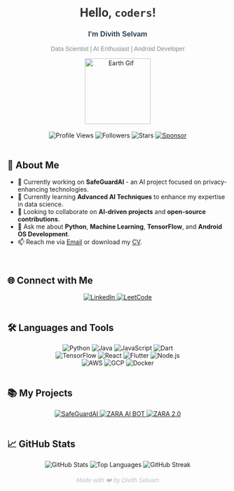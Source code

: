 <h1 align="center">
  <span style="font-family: 'Roboto', sans-serif; color: #333;">Hello, <code>coders</code>!</span>
</h1>
<div align="center">
  <h3 style="font-family: 'Arial', sans-serif; color: #2C3E50;">I'm Divith Selvam</h3>
  <p style="font-family: 'Arial', sans-serif; color: #7F8C8D;">Data Scientist | AI Enthusiast | Android Developer</p>
  <img src="https://media.giphy.com/media/v1.Y2lkPTc5MGI3NjExcnc5NzN5ZGU3eHoyMmRhdTU3bTZtcXJjdjE1bTgybHBhOG4xZXgxNyZlcD12MV9naWZzX3RyZW5kaW5nJmN0PWc/mcJohbfGPATW8/giphy.gif" width="150" alt="Earth Gif"/>
</div>

<br/>

<div align="center">
  <img alt="Profile Views" src="https://komarev.com/ghpvc/?username=Divith123&style=flat&color=3498DB"/>
  <img alt="Followers" src="https://img.shields.io/github/followers/Divith123?label=Followers&style=flat&color=3498DB"/>
  <img alt="Stars" src="https://img.shields.io/github/stars/Divith123?label=Stars&style=flat&color=3498DB"/>
  <a href="https://github.com/sponsors/Divith123">
    <img src="https://img.shields.io/static/v1?label=Sponsor&message=%E2%9D%A4&logo=GitHub&color=%23fe8e86" alt="Sponsor"/>
  </a>
</div>

<br/>

## 🌟 About Me

- 🔭 Currently working on **SafeGuardAI** - an AI project focused on privacy-enhancing technologies.
- 🌱 Currently learning **Advanced AI Techniques** to enhance my expertise in data science.
- 👯 Looking to collaborate on **AI-driven projects** and **open-source contributions**.
- 💬 Ask me about **Python**, **Machine Learning**, **TensorFlow**, and **Android OS Development**.
- 📫 Reach me via [Email](mailto:divithselvam23@gmail.com) or download my [CV](https://divith-portfolio.vercel.app/CV.pdf).

<br/>

## 🌐 Connect with Me

<div align="center">
  <a href="https://linkedin.com/in/divith-s" target="_blank">
    <img src="https://img.shields.io/badge/LinkedIn-0A66C2?style=flat&logo=linkedin&logoColor=white" alt="LinkedIn"/>
  </a>
  <a href="https://www.leetcode.com/divith123" target="_blank">
    <img src="https://img.shields.io/badge/LeetCode-F9DC5C?style=flat&logo=leetcode&logoColor=black" alt="LeetCode"/>
  </a>
</div>

<br/>

## 🛠️ Languages and Tools

<div align="center">
  <img src="https://img.shields.io/badge/Python-3776AB?style=flat&logo=python&logoColor=white" alt="Python"/>
  <img src="https://img.shields.io/badge/Java-007396?style=flat&logo=java&logoColor=white" alt="Java"/>
  <img src="https://img.shields.io/badge/JavaScript-F7DF1C?style=flat&logo=javascript&logoColor=black" alt="JavaScript"/>
  <img src="https://img.shields.io/badge/Dart-0175C2?style=flat&logo=dart&logoColor=white" alt="Dart"/>
</div>

<div align="center">
  <img src="https://img.shields.io/badge/TensorFlow-FF6F00?style=flat&logo=tensorflow&logoColor=white" alt="TensorFlow"/>
  <img src="https://img.shields.io/badge/React-61DAFB?style=flat&logo=react&logoColor=black" alt="React"/>
  <img src="https://img.shields.io/badge/Flutter-02569B?style=flat&logo=flutter&logoColor=white" alt="Flutter"/>
  <img src="https://img.shields.io/badge/Node.js-339933?style=flat&logo=node.js&logoColor=white" alt="Node.js"/>
</div>

<div align="center">
  <img src="https://img.shields.io/badge/AWS-232F3E?style=flat&logo=amazonaws&logoColor=white" alt="AWS"/>
  <img src="https://img.shields.io/badge/GCP-4285F4?style=flat&logo=google-cloud&logoColor=white" alt="GCP"/>
  <img src="https://img.shields.io/badge/Docker-2496ED?style=flat&logo=docker&logoColor=white" alt="Docker"/>
</div>

<br/>

## 📚 My Projects

<div align="center">
  <a href="https://github.com/Divith123/SafeGuardAI" target="_blank">
    <img src="https://img.shields.io/badge/SafeGuardAI-AI%20Project-blue?style=flat&logo=github" alt="SafeGuardAI"/>
  </a>
  <a href="https://github.com/Divith123/ZARA-AN-AI-BOT" target="_blank">
    <img src="https://img.shields.io/badge/ZARA-AI%20BOT-green?style=flat&logo=github" alt="ZARA AI BOT"/>
  </a>
  <a href="https://github.com/Divith123/ZARA-2.0" target="_blank">
    <img src="https://img.shields.io/badge/ZARA%202.0-AI%20BOT-red?style=flat&logo=github" alt="ZARA 2.0"/>
  </a>
</div>

<br/>

## 📈 GitHub Stats

<div align="center">
  <img src="https://github-readme-stats.vercel.app/api?username=divith123&show_icons=true&theme=default" alt="GitHub Stats"/>
  <img src="https://github-readme-stats.vercel.app/api/top-langs/?username=divith123&layout=compact&theme=default" alt="Top Languages"/>
  <img src="https://github-readme-streak-stats.herokuapp.com/?user=divith123&theme=default" alt="GitHub Streak"/>
</div>

<br/>

<div align="center" style="font-family: 'Arial', sans-serif; color: #BDC3C7;">
  <i>Made with ❤️ by Divith Selvam</i>
</div>
